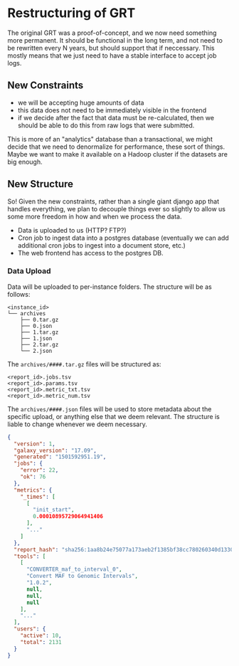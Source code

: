 # Restructuring of GRT

The original GRT was a proof-of-concept, and we now need something more permanent. It should be functional in the long
term, and not need to be rewritten every N years, but should support that if neccessary. This mostly means that we just
need to have a stable interface to accept job logs.

## New Constraints

- we will be accepting huge amounts of data
- this data does not need to be immediately visible in the frontend
- if we decide after the fact that data must be re-calculated, then we should be able to do this from raw logs that were
  submitted.

This is more of an "analytics" database than a transactional, we might decide that we need to denormalize for
performance, these sort of things. Maybe we want to make it available on a Hadoop cluster if the datasets are big
enough.

## New Structure

So! Given the new constraints, rather than a single giant django app that handles everything, we plan to decouple things
ever so slightly to allow us some more freedom in how and when we process the data.

- Data is uploaded to us (HTTP? FTP?)
- Cron job to ingest data into a postgres database (eventually we can add additional cron jobs to ingest into a document
  store, etc.)
- The web frontend has access to the postgres DB.

### Data Upload

Data will be uploaded to per-instance folders. The structure will be as follows:

```
<instance_id>
└── archives
    ├── 0.tar.gz
    ├── 0.json
    ├── 1.tar.gz
    ├── 1.json
    ├── 2.tar.gz
    └── 2.json
```

The `archives/####.tar.gz` files will be structured as:

```
<report_id>.jobs.tsv
<report_id>.params.tsv
<report_id>.metric_txt.tsv
<report_id>.metric_num.tsv
```

The `archives/####.json` files will be used to store metadata about the specific upload, or anything else that we deem
relevant. The structure is liable to change whenever we deem necessary.

```json
{
  "version": 1,
  "galaxy_version": "17.09",
  "generated": "1501592951.19",
  "jobs": {
    "error": 22,
    "ok": 76
  },
  "metrics": {
    "_times": [
      [
        "init_start",
        0.00010895729064941406
      ],
      "..."
    ]
  },
  "report_hash": "sha256:1aa8b24e75077a173aeb2f1385bf38cc780260340d13303427b5c58e268784fb",
  "tools": [
    [
      "CONVERTER_maf_to_interval_0",
      "Convert MAF to Genomic Intervals",
      "1.0.2",
      null,
      null,
      null
    ],
    "..."
  ],
  "users": {
    "active": 10,
    "total": 2131
  }
}
```
